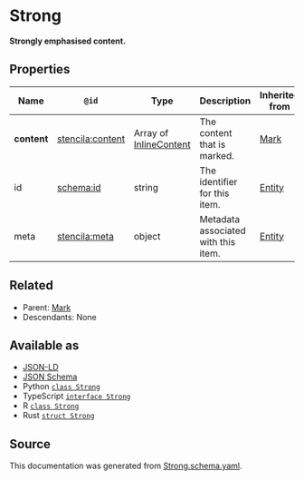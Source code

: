 # Strong

**Strongly emphasised content.**

## Properties

| Name        | `@id`                                                       | Type                                       | Description                         | Inherited from      |
| ----------- | ----------------------------------------------------------- | ------------------------------------------ | ----------------------------------- | ------------------- |
| **content** | [stencila:content](https://schema.stenci.la/content.jsonld) | Array of [InlineContent](InlineContent.md) | The content that is marked.         | [Mark](Mark.md)     |
| id          | [schema:id](https://schema.org/id)                          | string                                     | The identifier for this item.       | [Entity](Entity.md) |
| meta        | [stencila:meta](https://schema.stenci.la/meta.jsonld)       | object                                     | Metadata associated with this item. | [Entity](Entity.md) |

## Related

- Parent: [Mark](Mark.md)
- Descendants: None

## Available as

- [JSON-LD](https://schema.stenci.la/Strong.jsonld)
- [JSON Schema](https://schema.stenci.la/v1/Strong.schema.json)
- Python [`class Strong`](https://stencila.github.io/schema/python/docs/types.html#schema.types.Strong)
- TypeScript [`interface Strong`](https://stencila.github.io/schema/ts/docs/interfaces/strong.html)
- R [`class Strong`](https://cran.r-project.org/web/packages/stencilaschema/stencilaschema.pdf)
- Rust [`struct Strong`](https://docs.rs/stencila-schema/latest/stencila_schema/struct.Strong.html)

## Source

This documentation was generated from [Strong.schema.yaml](https://github.com/stencila/stencila/blob/master/schema/Strong.schema.yaml).
